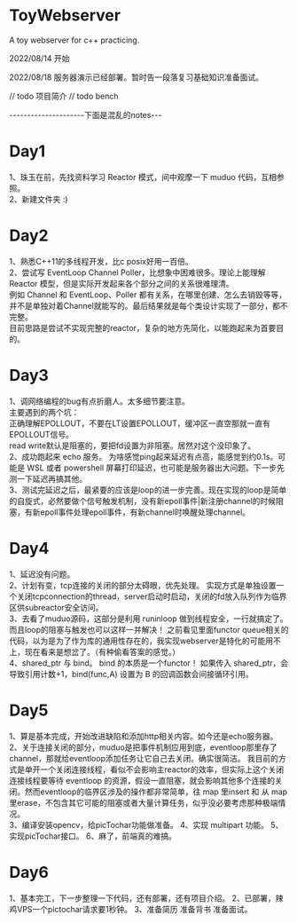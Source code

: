 # ToyWebserver
A toy webserver for c++ practicing.

2022/08/14 开始<br>

2022/08/18 服务器演示已经部署。暂时告一段落复习基础知识准备面试。<br>


// todo 项目简介
// todo bench




---------------------下面是混乱的notes---
# Day1
  1、珠玉在前，先找资料学习 Reactor 模式，间中观摩一下 muduo 代码，互相参照。<br>
  2、新建文件夹 :)<br>
  
# Day2
  1、熟悉C++11的多线程开发，比c posix好用一百倍。<br>
  2、尝试写 EventLoop Channel Poller，比想象中困难很多。理论上能理解 Reactor 模型，但是实际开发起来各个部分之间的关系很难理清。<br>
  例如 Channel 和 EventLoop、Poller 都有关系，在哪里创建、怎么去销毁等等，并不是单独对着Channel就能写的。最后结果就是每个类设计实现了一部分，都不完整。<br>
  目前思路是尝试不实现完整的reactor，复杂的地方先简化，以能跑起来为首要目的。

# Day3
  1、调网络编程的bug有点折磨人。太多细节要注意。<br>
  主要遇到的两个坑：<br>正确理解EPOLLOUT，不要在LT设置EPOLLOUT，缓冲区一直空那就一直有EPOLLOUT信号。<br>
  read write默认是阻塞的，要把fd设置为非阻塞。居然对这个没印象了。<br>
  2、成功跑起来 echo 服务。 为啥感觉ping起来延迟有点高，能感觉到约0.1s。可能是 WSL 或者 powershell 屏幕打印延迟，也可能是服务器出大问题。下一步先测一下延迟再搞其他。<br>
  3、测试完延迟之后，最紧要的应该是loop的进一步完善。现在实现的loop是简单的自旋式，必然要做个信号触发机制，没有新epoll事件|新注册channel的时候阻塞，有新epoll事件处理epoll事件，有新channel时唤醒处理channel。
  
# Day4
  1、延迟没有问题。<br>
  2、计划有变，tcp连接的关闭的部分太碍眼，优先处理。 实现方式是单独设置一个关闭tcpconnection的thread，server启动时启动，关闭的fd放入队列作为临界区供subreactor安全访问。<br>
  3、去看了muduo源码，这部分是利用 runinloop 做到线程安全，一行就搞定了。而且loop的阻塞与触发也可以这样一并解决！ 之前看见里面functor queue相关的代码，以为是为了作为库的通用性存在的，我实现webserver是特化的可能用不上，现在看来是想岔了。（有种偷看答案的感觉。）<br>
  4、shared_ptr 与 bind。 bind 的本质是一个functor！ 如果传入 shared_ptr，会导致引用计数+1，bind(func,A) 设置为 B 的回调函数会间接循环引用。

# Day5
  1、算是基本完成，开始改进缺陷和添加http相关内容。如今还是echo服务器。<br>
  2、关于连接关闭的部分，muduo是把事件机制应用到底，eventloop那里存了channel，那就给eventloop添加任务让它自己去关闭。确实很简洁。 我目前的方式是单开一个关闭连接线程，看似不会影响主reactor的效率，但实际上这个关闭连接线程要等待 eventloop 的资源，假设一直阻塞，就会影响其他多个连接的关闭。然而eventloop的临界区涉及的操作都非常简单，往 map 里insert 和 从 map 里erase，不包含其它可能的阻塞或者大量计算任务，似乎没必要考虑那种极端情况。<br>
  3、编译安装opencv，给picTochar功能做准备。
  4、实现 multipart 功能。
  5、实现picTochar接口。
  6、麻了，前端真的难搞。
 
# Day6
  1、基本完工，下一步整理一下代码，还有部署，还有项目介绍。
  2、已部署，辣鸡VPS一个pictochar请求要1秒钟。
  3、准备简历 准备背书 准备面试。
